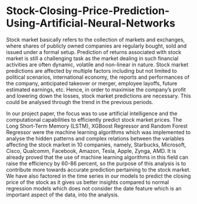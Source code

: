 # Stock-Closing-Price-Prediction-Using-Artificial-Neural-Networks

Stock market basically refers to the collection of markets and exchanges, where shares of publicly owned companies are regularly bought, sold and issued under a formal setup. Prediction of returns associated with stock market is still a challenging task as the market dealing in such financial activities are often dynamic, volatile and non-linear in nature. Stock market predictions are affected by multiple factors including but not limited to political scenarios, international economy, the reports and performances of the company, anticipated takeover or merger, employee layoffs, future estimated earnings, etc. Hence, in order to maximise the company’s profit and lowering down the losses, stock market predictions are necessary. This could be analysed through the trend in the previous periods.

In our project paper, the focus was to use artificial intelligence and the computational capabilities to efficiently predict stock market prices. The Long Short-Term Memory (LSTM), XGBoost Regressor and Random Forest Regressor were the machine learning algorithms which was implemented to analyse the hidden patterns and complex relations between the variables affecting the stock market in 10 companies, namely, Starbucks, Microsoft, Cisco, Qualcomm, Facebook, Amazon, Tesla, Apple, Zynga, AMD. It is already proved that the use of machine learning algorithms in this field can raise the efficiency by 60-86 percent, so the purpose of this analysis is to contribute more towards accurate prediction pertaining to the stock market. We have also factored in the time series in our models to predict the closing price of the stock as it gives us better insights compared to normal regression models which does not consider the date feature which is an important aspect of the data, into the analysis.
